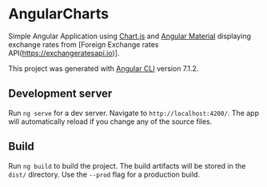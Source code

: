 # AngularCharts

Simple Angular Application using [Chart.js](https://www.chartjs.org) and [Angular Material](https://material.angular.io/) displaying exchange rates from [Foreign Exchange rates API(https://exchangeratesapi.io)].


This project was generated with [Angular CLI](https://github.com/angular/angular-cli) version 7.1.2.

## Development server

Run `ng serve` for a dev server. Navigate to `http://localhost:4200/`. The app will automatically reload if you change any of the source files.

## Build

Run `ng build` to build the project. The build artifacts will be stored in the `dist/` directory. Use the `--prod` flag for a production build.